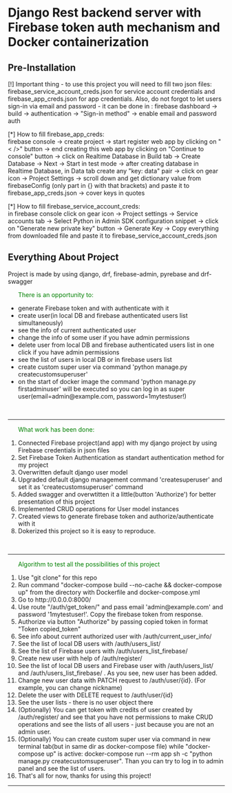 # Django Rest backend server with Firebase token auth mechanism and Docker containerization
<h2>Pre-Installation</h2>
<p>[!] Important thing - to use this project you will need to fill two json files: firebase_service_account_creds.json for service account credentials and firebase_app_creds.json for app credentials. Also, do not forgot to let users sign-in via email and password - it can be done in : firebase dashboard -> build -> authentication -> "Sign-in method" -> enable email and password auth</p>
<p>[*] How to fill firebase_app_creds:<br> firebase console -> create project -> start register web app by clicking on "< />" button -> end creating this web app by clicking on "Continue to console" button -> click on Realtime Database in Build tab -> Create Database -> Next -> Start in test mode -> after creating database in Realtime Database, in Data tab create any "key: data" pair -> click on gear icon -> Project Settings -> scroll down and get dictionary value from firebaseConfig (only part in {} with that brackets) and paste it to firebase_app_creds.json -> cover keys in quotes</p>
<p>[*] How to fill firebase_service_account_creds:<br> in firebase console click on gear icon -> Project settings -> Service accounts tab -> Select Python in Admin SDK configuration snippet -> click on "Generate new private key" button -> Generate Key -> Copy everything from downloaded file and paste it to firebase_service_account_creds.json</p>
<h2>Everything About Project</h2>
<p>Project is made by using django, drf, firebase-admin, pyrebase and drf-swagger</p>
<ul><p style="color: green">There is an opportunity to:</p>
    <li>generate Firebase token and  with authenticate with it</li>
    <li>create user(in local DB and firebase authenticated users list simultaneously)</li>
    <li>see the info of current authenticated user</li>
    <li>change the info of some user if you have admin permissions</li>
    <li>delete user from local DB and firebase authenticated users list in one click if you have admin permissions</li>
    <li>see the list of users in local DB or in firebase users list</li>
    <li>create custom super user via command 'python manage.py createcustomsuperuser'</li>
    <li>on the start of docker image the command 'python manage.py firstadminuser' will be executed so you can log in as super user(email=admin@example.com, password=1mytestuser!)</li>
</ul>
<br><hr>
<ol type="1"><p style="color: green">What work has been done:</p>
    <li>Connected Firebase project(and app) with my django project by using Firebase credentials in json files</li>
    <li>Set Firebase Token Authentication as standart authentication method for my project</li>
    <li>Overwritten default django user model</li>
    <li>Upgraded default django management command 'createsuperuser' and set it as 'createcustomsuperuser' command</li>
    <li>Added swagger and overwtitten it a little(button 'Authorize') for better presentation of this project</li>
    <li>Implemented CRUD operations for User model instances</li>
    <li>Created views to generate firebase token and authorize/authenticate with it</li>
    <li>Dokerized this project so it is easy to reproduce.</li>
</ol>
<br><hr>
<ol type="1"><p style="color: green">Algorithm to test all the possibilities of this project</p>
    <li>Use "git clone" for this repo</li>
    <li>Run command "docker-compose build --no-cache && docker-compose up" from the directory with Dockerfile and docker-compose.yml</li>
    <li>Go to http://0.0.0.0:8000/</li>
    <li>Use route "/auth/get_token/" and pass email 'admin@example.com' and password '1mytestuser!'. Copy the firebase token from response.</li>
    <li>Authorize via button "Authorize" by passing copied token in format "Token copied_token"</li>
    <li>See info about current authorized user with /auth/current_user_info/ </li>
    <li>See the list of local DB users with /auth/users_list/ </li>
    <li>See the list of Firebase users with /auth/users_list_firebase/ </li>
    <li>Create new user with help of /auth/register/ </li>
    <li>See the list of local DB users and Firebase user with /auth/users_list/ and /auth/users_list_firebase/ . As you see, new user has been added.</li>
    <li>Change new user data  with PATCH request to /auth/user/{id}. (For example, you can change nickname)</li>
    <li>Delete the user with DELETE request to /auth/user/{id} </li>
    <li>See the user lists - there is no user object there</li>
    <li>(Optionally) You can get token with credits of user created by /auth/register/  and see that you have not permissions to make CRUD operations and see the lists of all users - just because you are not an admin user.</li>
    <li>(Optionally) You can create custom super user via command in new terminal tab(but in same dir as docker-compose file) while "docker-compose up" is active: docker-compose run --rm app sh -c "python manage.py createcustomsuperuser". Than you can try to log in to admin panel and see the list of users.</li>
    <li> That's all for now, thanks for using this project!</li>
</ol>
<hr>